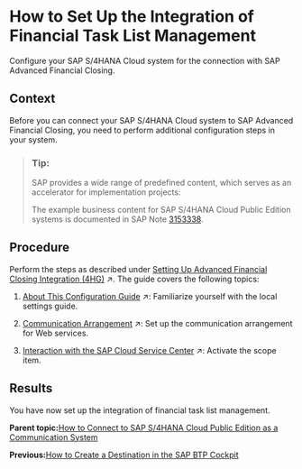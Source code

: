 <!-- loio24140e9cc08d488a97194a56d04ba6f5 -->

# How to Set Up the Integration of Financial Task List Management

Configure your SAP S/4HANA Cloud system for the connection with SAP Advanced Financial Closing.



## Context

Before you can connect your SAP S/4HANA Cloud system to SAP Advanced Financial Closing, you need to perform additional configuration steps in your system.

> ### Tip:  
> SAP provides a wide range of predefined content, which serves as an accelerator for implementation projects:
> 
> The example business content for SAP S/4HANA Cloud Public Edition systems is documented in SAP Note [3153338](https://me.sap.com/notes/3153338).



<a name="loio24140e9cc08d488a97194a56d04ba6f5__steps_e2z_jf4_3rb"/>

## Procedure

Perform the steps as described under [Setting Up Advanced Financial Closing Integration (4HG)](https://help.sap.com/viewer/7a732dca39e2412cb8661b769277bcbb/SHIP/en-US/448c1997a9a44071bba9aa91d4bd82af.html "") :arrow_upper_right:. The guide covers the following topics:

1.  [About This Configuration Guide](https://help.sap.com/viewer/7a732dca39e2412cb8661b769277bcbb/SHIP/en-US/448c1997a9a44071bba9aa91d4bd82af.html "") :arrow_upper_right:: Familiarize yourself with the local settings guide.

2.  [Communication Arrangement](https://help.sap.com/viewer/7a732dca39e2412cb8661b769277bcbb/SHIP/en-US/46e4c38b9dd448749d575a0c65ec98c7.html "Activate the communication arrangement required for communication with Web services.") :arrow_upper_right:: Set up the communication arrangement for Web services.

3.  [Interaction with the SAP Cloud Service Center](https://help.sap.com/viewer/7a732dca39e2412cb8661b769277bcbb/SHIP/en-US/fb6a85ddaf1a496db89938914b217792.html "Request the activation of the scope item.") :arrow_upper_right:: Activate the scope item.




<a name="loio24140e9cc08d488a97194a56d04ba6f5__result_pfh_vf4_3rb"/>

## Results

You have now set up the integration of financial task list management.

**Parent topic:**[How to Connect to SAP S/4HANA Cloud Public Edition as a Communication System](how-to-connect-to-sap-s-4hana-cloud-public-edition-as-a-communication-system-d45dd6b.md "Connect to your financial cloud system to retrieve information about organizational units, the factory calendar, and so on.")

**Previous:**[How to Create a Destination in the SAP BTP Cockpit](how-to-create-a-destination-in-the-sap-btp-cockpit-6e94409.md "Create a destination for your SAP S/4HANA Cloud system in your SAP BTP cockpit.")

